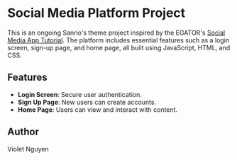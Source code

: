 # Social Media Platform Project

This is an ongoing Sanrio's theme project inspired by the EGATOR's [Social Media App Tutorial](https://youtu.be/AiFfDjmd0jU?si=5VsZIBVlTI9Lr2kp). The platform includes essential features such as a login screen, sign-up page, and home page, all built using JavaScript, HTML, and CSS.

## Features

- **Login Screen**: Secure user authentication.
- **Sign Up Page**: New users can create accounts.
- **Home Page**: Users can view and interact with content.

## Author

Violet Nguyen
